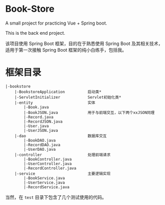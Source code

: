 # Book-Store
A small project for practicing Vue + Spring boot.

This is the back end project.

该项目使用 Spring Boot 框架，目的在于熟悉使用 Spring Boot 及其相关技术，适用于第一次接触 Spring Boot 框架的纯小白练手，包括我。

# 框架目录

```
|-bookstore
	|-BookstoreApplication			启动类*
	|-ServletInitializer			Servlet初始化类*
	|-entity						实体
		|-Book.java
		|-BookJSON.java				用于与前端交互，以下两个xxJSON同理
		|-Record.java
		|-RecordJSON.java
		|-User.java
		|-UserJSON.java
	|-dao							数据库交互
		|-BookDAO.java
		|-RecordDAO.java
		|-UserDAO.java
	|-controller					处理前端请求
		|-BookController.java
		|-UserController.java
		|-RecordController.java
	|-service						主要逻辑实现
		|-BookService.java
		|-UserService.java
		|-RecordService.java
```

当然，在 `test` 目录下包含了几个测试使用的代码。